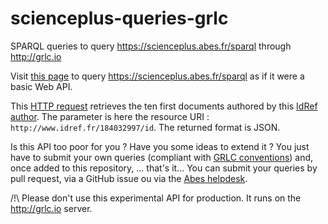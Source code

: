 # scienceplus-queries-grlc
SPARQL queries to query https://scienceplus.abes.fr/sparql through http://grlc.io

Visit [this page](http://grlc.io/api-git/abes-esr/scienceplus-queries-grlc/) to query https://scienceplus.abes.fr/sparql as if it were a basic Web API.

This [HTTP request](http://grlc.io/api-git/abes-esr/scienceplus-queries-grlc/byidref.json?idrefid=184032997) retrieves the ten first documents authored by this [IdRef author](https://www.idref.fr/184032997). The parameter is here the resource URI : `http://www.idref.fr/184032997/id`. The returned format is JSON.

Is this API too poor for you ? Have you some ideas to extend it ? You just have to submit your own queries (compliant with [GRLC conventions](https://github.com/CLARIAH/grlc)) and, once added to this repository, ... that's it... You can submit your queries by pull request, via a GitHub issue ou via the [Abes helpdesk](https://stp.abes.fr/assistance/domaines/2856).


/!\ Please don't use this experimental API for production. It runs on the http://grlc.io server.
